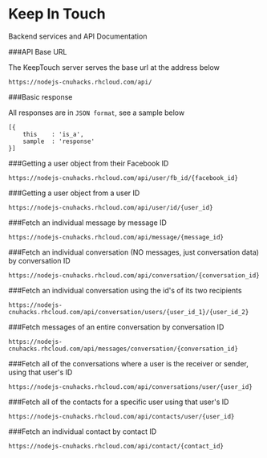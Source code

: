 Keep In Touch
=============

Backend services and API Documentation

###API Base URL

The KeepTouch server serves the base url at the address below

```
https://nodejs-cnuhacks.rhcloud.com/api/
```

###Basic response

All responses are in `JSON format`, see a sample below

```
[{
	this 	: 'is_a',
	sample 	: 'response'
}]
```

###Getting a user object from their Facebook ID

```
https://nodejs-cnuhacks.rhcloud.com/api/user/fb_id/{facebook_id}
```

###Getting a user object from a user ID

```
https://nodejs-cnuhacks.rhcloud.com/api/user/id/{user_id}
```

###Fetch an individual message by message ID

```
https://nodejs-cnuhacks.rhcloud.com/api/message/{message_id}
```

###Fetch an individual conversation (NO messages, just conversation data) by conversation ID

```
https://nodejs-cnuhacks.rhcloud.com/api/conversation/{conversation_id}
```

###Fetch an individual conversation using the id's of its two recipients

```
https://nodejs-cnuhacks.rhcloud.com/api/conversation/users/{user_id_1}/{user_id_2}
```

###Fetch messages of an entire conversation by conversation ID

```
https://nodejs-cnuhacks.rhcloud.com/api/messages/conversation/{conversation_id}
```

###Fetch all of the conversations where a user is the receiver or sender, using that user's ID

```
https://nodejs-cnuhacks.rhcloud.com/api/conversations/user/{user_id}
```

###Fetch all of the contacts for a specific user using that user's ID

```
https://nodejs-cnuhacks.rhcloud.com/api/contacts/user/{user_id}
```

###Fetch an individual contact by contact ID

```
https://nodejs-cnuhacks.rhcloud.com/api/contact/{contact_id}
```